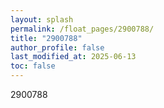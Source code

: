 ```yaml
---
layout: splash
permalink: /float_pages/2900788/
title: "2900788"
author_profile: false
last_modified_at: 2025-06-13
toc: false
---
```

 
2900788
